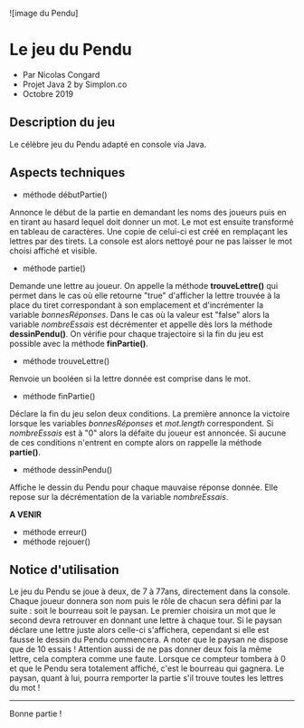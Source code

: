 ![image du Pendu]

# Le jeu du Pendu 
* Par Nicolas Congard
* Projet Java 2 by Simplon.co 
* Octobre 2019

## Description du jeu
Le célèbre jeu du Pendu adapté en console via Java.

## Aspects techniques 
* méthode débutPartie()

Annonce le début de la partie en demandant les noms des joueurs puis en en tirant au hasard lequel doit donner un mot.
Le mot est ensuite transformé en tableau de caractères. Une copie de celui-ci est créé en remplaçant les lettres par des tirets.
La console est alors nettoyé pour ne pas laisser le mot choisi affiché et visible.

* méthode partie()

Demande une lettre au joueur. On appelle la méthode **trouveLettre()** qui permet dans le cas où elle retourne "true" d'afficher la
lettre trouvée à la place du tiret correspondant à son emplacement et d'incrémenter la variable *bonnesRéponses*.
Dans le cas où la valeur est "false" alors la variable *nombreEssais* est décrémenter et appelle dès lors la méthode 
**dessinPendu()**. On vérifie pour chaque trajectoire si la fin du jeu est possible avec la méthode **finPartie()**.

* méthode trouveLettre()

Renvoie un booléen si la lettre donnée est comprise dans le mot.

* méthode finPartie()

Déclare la fin du jeu selon deux conditions. La première annonce la victoire lorsque les variables *bonnesRéponses* et
*mot.length* correspondent. Si *nombreEssais* est à "0" alors la défaite du joueur est annoncée. Si aucune de ces 
conditions n'entrent en compte alors on rappelle la méthode **partie()**.

* méthode dessinPendu()

Affiche le dessin du Pendu pour chaque mauvaise réponse donnée. Elle repose sur la décrémentation de la variable *nombreEssais*.

**A VENIR**
* méthode erreur()
* méthode rejouer()

## Notice d'utilisation
Le jeu du Pendu se joue à deux, de 7 à 77ans, directement dans la console. Chaque joueur donnera son nom puis le rôle de chacun sera
défini par la suite : soit le bourreau soit le paysan. Le premier choisira un mot que le second devra retrouver en donnant
une lettre à chaque tour. Si le paysan déclare une lettre juste alors celle-ci s'affichera, cependant si elle est fausse le dessin du
Pendu commencera. A noter que le paysan ne dispose que de 10 essais ! Attention aussi de ne pas donner deux fois la même lettre,
cela comptera comme une faute. Lorsque ce compteur tombera à 0 et que le Pendu sera totalement
affiché, c'est le bourreau qui gagnera. Le paysan, quant à lui, pourra remporter la partie s'il trouve toutes les lettres du mot !

------
Bonne partie !









